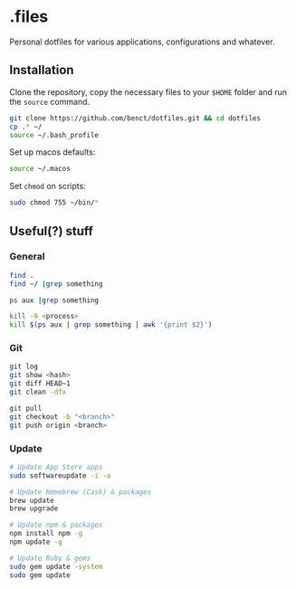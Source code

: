 # .files
Personal dotfiles for various applications, configurations and whatever.


## Installation

Clone the repository, copy the necessary files to your `$HOME` folder and run the `source` command.
```bash
git clone https://github.com/benct/dotfiles.git && cd dotfiles
cp .* ~/
source ~/.bash_profile
```

Set up macos defaults:
```bash
source ~/.macos
```

Set `chmod` on scripts:
```bash
sudo chmod 755 ~/bin/*
```


## Useful(?) stuff

### General
```bash
find .
find ~/ |grep something

ps aux |grep something

kill -9 <process>
kill $(ps aux | grep something | awk '{print $2}')
```

### Git
```bash
git log
git show <hash>
git diff HEAD~1
git clean -dfx

git pull
git checkout -b "<branch>"
git push origin <branch>
```

### Update
```bash
# Update App Store apps
sudo softwareupdate -i -a

# Update Homebrew (Cask) & packages
brew update
brew upgrade

# Update npm & packages
npm install npm -g
npm update -g

# Update Ruby & gems
sudo gem update -system
sudo gem update
```
